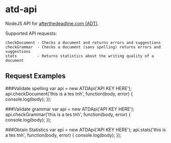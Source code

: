 atd-api
=========

NodeJS API for [afterthedeadline.com (ADT)](http://www.afterthedeadline.com/api.slp "After the Deadline API documentation").

Supported API requests:

    checkDocument - Checks a document and returns errors and suggestions
    checkGrammar  - Checks a document (sans spelling) returns errors and suggestions
    stats         - Returns statistics about the writing quality of a document

## Request Examples

###Validate spelling
        var api = new ATDApi('API KEY HERE');
        api.checkDocument('this is a tes tnh', function(body, error) {
                console.log(body);
        });

###Validate grammar
        var api = new ATDApi('API KEY HERE');
        api.checkGrammar('this is a tes tnh', function(body, error) {
                console.log(body);
        });

###Obtain Statistics
        var api = new ATDApi('API KEY HERE');
        api.stats('this is a tes tnh', function(body, error) {
                console.log(body);
        });
